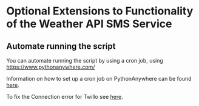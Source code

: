 # Optional Extensions to Functionality of the Weather API SMS Service

## Automate running the script

You can automate running the script by using a cron job, using <https://www.pythonanywhere.com/>

Information on how to set up a cron job on PythonAnywhere can be found [here](https://help.pythonanywhere.com/pages/ScheduledTasks/).

To fix the Connection error for Twillo see [here](https://help.pythonanywhere.com/pages/TwilioBehindTheProxy/).
